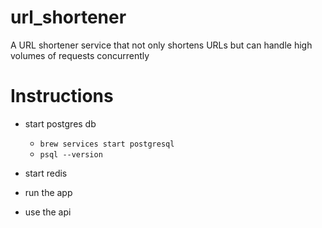 # url_shortener
A URL shortener service that not only shortens URLs but can handle high volumes of requests concurrently


# Instructions
- start postgres db
    - `brew services start postgresql`
    - `psql --version`
    

- start redis

- run the app
- use the api
